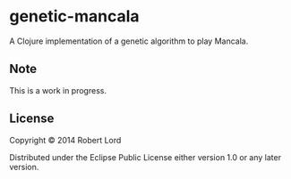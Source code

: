 # genetic-mancala

A Clojure implementation of a genetic algorithm to play Mancala.

## Note

This is a work in progress.

## License

Copyright © 2014 Robert Lord

Distributed under the Eclipse Public License either version 1.0 or any later version.
